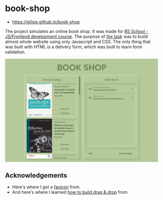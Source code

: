 # book-shop

- https://g0sie.github.io/book-shop

The project simulates an online book shop. It was made for [RS School - JS/Frontend development course](https://rs.school/js-en/). The purpose of [the task](https://github.com/rolling-scopes-school/js-fe-course-en/blob/main/tasks/books-shop/books-shop.md) was to build almost whole website using only Javascript and CSS. The only thing that was built with HTML is a delivery form, which was built to learn form validation.

![screenshot of the website](screenshot.png)

## Acknowledgements

- Here's where I got a [favicon](https://uxwing.com/study-icon/) from.
- And here's where I learned [how to build drag & drop](https://youtu.be/jfYWwQrtzzY) from.
